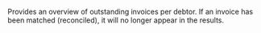 Provides an overview of outstanding invoices per debtor. If an invoice has been matched (reconciled), it will no longer appear in the results.